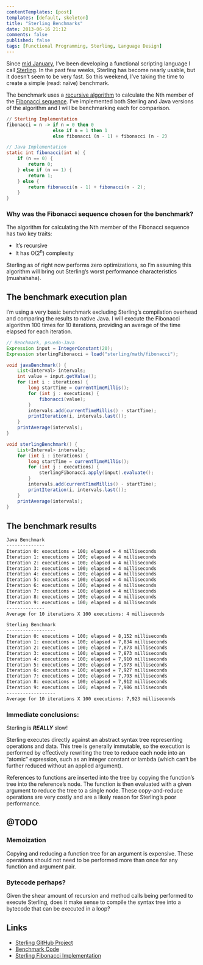 ```yaml
---
contentTemplates: [post]
templates: [default, skeleton]
title: "Sterling Benchmarks"
date: 2013-06-16 21:12
comments: false
published: false
tags: [Functional Programming, Sterling, Language Design]
---
```


Since [mid January][], I’ve been developing a functional scripting language I 
call [Sterling][]. In the past few weeks, Sterling has become nearly usable, but
it doesn’t seem to be very fast. So this weekend, I’ve taking the time to create 
a simple (read: na&iuml;ve) benchmark.

<!--more-->

The benchmark uses a [recursive algorithm][] to calculate the Nth member of the 
[Fibonacci sequence][]. I’ve implemented both Sterling and Java versions of the 
algorithm and I will be benchmarking each for comparison.

```haskell
// Sterling Implementation
fibonacci = n -> if n = 0 then 0
                 else if n = 1 then 1
                 else fibonacci (n - 1) + fibonacci (n - 2)
```

```java
// Java Implementation
static int fibonacci(int n) {
    if (n == 0) {
        return 0;
    } else if (n == 1) {
        return 1;
    } else {
        return fibonacci(n - 1) + fibonacci(n - 2);
    }
}
```

### Why was the Fibonacci sequence chosen for the benchmark?

The algorithm for calculating the Nth member of the Fibonacci sequence has two 
key traits:

* It’s recursive
* It has O(2<sup>n</sup>) complexity

Sterling as of right now performs zero optimizations, so I’m assuming this 
algorithm will bring out Sterling’s worst performance characteristics 
(muahahaha).

## The benchmark execution plan

I’m using a very basic benchmark excluding Sterling’s compilation overhead and 
comparing the results to native Java. I will execute the Fibonacci algorithm 100 
times for 10 iterations, providing an average of the time elapsed for each 
iteration.

```java
// Benchmark, psuedo-Java
Expression input = IntegerConstant(20);
Expression sterlingFibonacci = load("sterling/math/fibonacci");

void javaBenchmark() {
    List<Interval> intervals;
    int value = input.getValue();
    for (int i : iterations) {
        long startTime = currentTimeMillis();
        for (int j : executions) {
            fibonacci(value);
        }
        intervals.add(currentTimeMillis() - startTime);
        printIteration(i, intervals.last());
    }
    printAverage(intervals);
}

void sterlingBenchmark() {
    List<Interval> intervals;
    for (int i : iterations) {
        long startTime = currentTimeMillis();
        for (int j : executions) {
            sterlingFibonacci.apply(input).evaluate();
        }
        intervals.add(currentTimeMillis() - startTime);
        printIteration(i, intervals.last());
    }
    printAverage(intervals);
}
```

## The benchmark results

```bash
Java Benchmark
--------------
Iteration 0: executions = 100; elapsed = 4 milliseconds
Iteration 1: executions = 100; elapsed = 4 milliseconds
Iteration 2: executions = 100; elapsed = 4 milliseconds
Iteration 3: executions = 100; elapsed = 4 milliseconds
Iteration 4: executions = 100; elapsed = 4 milliseconds
Iteration 5: executions = 100; elapsed = 4 milliseconds
Iteration 6: executions = 100; elapsed = 4 milliseconds
Iteration 7: executions = 100; elapsed = 4 milliseconds
Iteration 8: executions = 100; elapsed = 4 milliseconds
Iteration 9: executions = 100; elapsed = 4 milliseconds
--------------
Average for 10 iterations X 100 executions: 4 milliseconds

Sterling Benchmark
------------------
Iteration 0: executions = 100; elapsed = 8,152 milliseconds
Iteration 1: executions = 100; elapsed = 7,834 milliseconds
Iteration 2: executions = 100; elapsed = 7,873 milliseconds
Iteration 3: executions = 100; elapsed = 7,873 milliseconds
Iteration 4: executions = 100; elapsed = 7,910 milliseconds
Iteration 5: executions = 100; elapsed = 7,973 milliseconds
Iteration 6: executions = 100; elapsed = 7,927 milliseconds
Iteration 7: executions = 100; elapsed = 7,793 milliseconds
Iteration 8: executions = 100; elapsed = 7,912 milliseconds
Iteration 9: executions = 100; elapsed = 7,986 milliseconds
------------------
Average for 10 iterations X 100 executions: 7,923 milliseconds
```

### Immediate conclusions:

Sterling is _**REALLY**_ slow!

Sterling executes directly against an abstract syntax tree representing 
operations and data. This tree is generally immutable, so the execution is 
performed by effectively rewriting the tree to reduce each node into an “atomic” 
expression, such as an integer constant or lambda (which can’t be further 
reduced without an applied argument).

References to functions are inserted into the tree by copying the function’s 
tree into the reference’s node. The function is then evaluated with a given 
argument to reduce the tree to a single node. These copy-and-reduce operations
are very costly and are a likely reason for Sterling’s poor performance.

## @TODO

### Memoization

Copying and reducing a function tree for an argument is expensive. These 
operations should not need to be performed more than once for any function and 
argument pair.

### Bytecode perhaps?

Given the shear amount of recursion and method calls being performed to execute 
Sterling, does it make sense to compile the syntax tree into a bytecode that can 
be executed in a loop?

## Links

* [Sterling GitHub Project][]
* [Benchmark Code][]
* [Sterling Fibonacci Implementation][]

[mid January]: https://github.com/lmcgrath/sterling/tree/8b58ce4d4b080b353f7870ec0c0c30639fb2fa7b
[Sterling]: https://github.com/lmcgrath/sterling
[recursive algorithm]: http://en.wikipedia.org/wiki/Dynamic_programming#Fibonacci_sequence
[Fibonacci sequence]: http://en.wikipedia.org/wiki/Fibonacci_sequence
[Sterling GitHub Project]: https://github.com/lmcgrath/sterling
[Benchmark Code]: https://github.com/lmcgrath/sterling/blob/post_20130616_sterling_benchmark/src/test/java/sterling/math/FibonacciBenchmarkTest.java
[Sterling Fibonacci Implementation]: https://github.com/lmcgrath/sterling/blob/post_20130616_sterling_benchmark/src/main/resources/sterling/math/_base.ag
